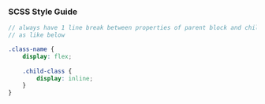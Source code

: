### SCSS Style Guide

```scss
// always have 1 line break between properties of parent block and child block
// as like below

.class-name {
    display: flex;
    
    .child-class {
        display: inline;
    }
}
```


